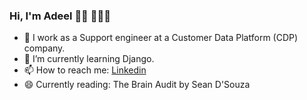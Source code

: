 ### Hi, I'm Adeel 👋🏽 👨🏽‍💻


- 🔭 I work as a Support engineer at a Customer Data Platform (CDP) company.
- 🌱 I’m currently learning Django.
- 📫 How to reach me: [Linkedin](https://uk.linkedin.com/in/adeel0o0)
- 😄 Currently reading: The Brain Audit by Sean D'Souza

